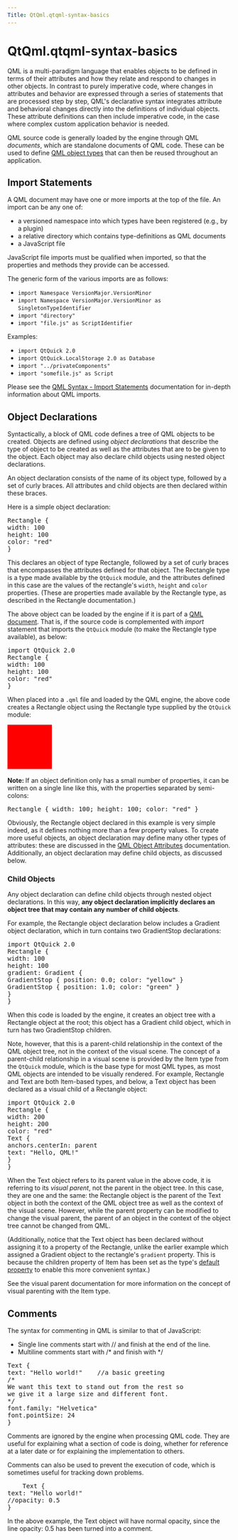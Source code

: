 ```yaml
---
Title: QtQml.qtqml-syntax-basics
---
```


# QtQml.qtqml-syntax-basics

<span class="subtitle"></span>
<!-- $$$qtqml-syntax-basics.html-description -->
<p>QML is a multi-paradigm language that enables objects to be defined in terms of their attributes and how they relate and respond to changes in other objects. In contrast to purely imperative code, where changes in attributes and behavior are expressed through a series of statements that are processed step by step, QML's declarative syntax integrates attribute and behavioral changes directly into the definitions of individual objects. These attribute definitions can then include imperative code, in the case where complex custom application behavior is needed.</p>
<p>QML source code is generally loaded by the engine through QML <i>documents</i>, which are standalone documents of QML code. These can be used to define <a href="QtQml.qtqml-typesystem-objecttypes.md">QML object types</a> that can then be reused throughout an application.</p>
<h2 id="import-statements">Import Statements</h2>
<p>A QML document may have one or more imports at the top of the file. An import can be any one of:</p>
<ul>
<li>a versioned namespace into which types have been registered (e.g&#x2e;, by a plugin)</li>
<li>a relative directory which contains type-definitions as QML documents</li>
<li>a JavaScript file</li>
</ul>
<p>JavaScript file imports must be qualified when imported, so that the properties and methods they provide can be accessed.</p>
<p>The generic form of the various imports are as follows:</p>
<ul>
<li><code>import Namespace VersionMajor.VersionMinor</code></li>
<li><code>import Namespace VersionMajor.VersionMinor as SingletonTypeIdentifier</code></li>
<li><code>import &quot;directory&quot;</code></li>
<li><code>import &quot;file.js&quot; as ScriptIdentifier</code></li>
</ul>
<p>Examples:</p>
<ul>
<li><code>import QtQuick 2.0</code></li>
<li><code>import QtQuick.LocalStorage 2.0 as Database</code></li>
<li><code>import &quot;../privateComponents&quot;</code></li>
<li><code>import &quot;somefile.js&quot; as Script</code></li>
</ul>
<p>Please see the <a href="QtQml.qtqml-syntax-imports.md">QML Syntax - Import Statements</a> documentation for in-depth information about QML imports.</p>
<h2 id="object-declarations">Object Declarations</h2>
<p>Syntactically, a block of QML code defines a tree of QML objects to be created. Objects are defined using <i>object declarations</i> that describe the type of object to be created as well as the attributes that are to be given to the object. Each object may also declare child objects using nested object declarations.</p>
<p>An object declaration consists of the name of its object type, followed by a set of curly braces. All attributes and child objects are then declared within these braces.</p>
<p>Here is a simple object declaration:</p>
<pre class="qml"><span class="type">Rectangle</span> {
<span class="name">width</span>: <span class="number">100</span>
<span class="name">height</span>: <span class="number">100</span>
<span class="name">color</span>: <span class="string">&quot;red&quot;</span>
}</pre>
<p>This declares an object of type Rectangle, followed by a set of curly braces that encompasses the attributes defined for that object. The Rectangle type is a type made available by the <code>QtQuick</code> module, and the attributes defined in this case are the values of the rectangle's <code>width</code>, <code>height</code> and <code>color</code> properties. (These are properties made available by the Rectangle type, as described in the Rectangle documentation.)</p>
<p>The above object can be loaded by the engine if it is part of a <a href="QtQml.qtqml-documents-topic.md">QML document</a>. That is, if the source code is complemented with <i>import</i> statement that imports the <code>QtQuick</code> module (to make the Rectangle type available), as below:</p>
<pre class="qml">import QtQuick 2.0
<span class="type">Rectangle</span> {
<span class="name">width</span>: <span class="number">100</span>
<span class="name">height</span>: <span class="number">100</span>
<span class="name">color</span>: <span class="string">&quot;red&quot;</span>
}</pre>
<p>When placed into a <code>.qml</code> file and loaded by the QML engine, the above code creates a Rectangle object using the Rectangle type supplied by the <code>QtQuick</code> module:</p>
<p class="centerAlign"><img src="../../../media/qtqml-syntax-basics-object-declaration.png" alt="" /></p><p><b>Note: </b>If an object definition only has a small number of properties, it can be written on a single line like this, with the properties separated by semi-colons:</p><pre class="qml"><span class="type">Rectangle</span> { <span class="name">width</span>: <span class="number">100</span>; <span class="name">height</span>: <span class="number">100</span>; <span class="name">color</span>: <span class="string">&quot;red&quot;</span> }</pre>
<p>Obviously, the Rectangle object declared in this example is very simple indeed, as it defines nothing more than a few property values. To create more useful objects, an object declaration may define many other types of attributes: these are discussed in the <a href="QtQml.qtqml-syntax-objectattributes.md">QML Object Attributes</a> documentation. Additionally, an object declaration may define child objects, as discussed below.</p>
<h3 >Child Objects</h3>
<p>Any object declaration can define child objects through nested object declarations. In this way, <b>any object declaration implicitly declares an object tree that may contain any number of child objects</b>.</p>
<p>For example, the Rectangle object declaration below includes a Gradient object declaration, which in turn contains two GradientStop declarations:</p>
<pre class="qml">import QtQuick 2.0
<span class="type">Rectangle</span> {
<span class="name">width</span>: <span class="number">100</span>
<span class="name">height</span>: <span class="number">100</span>
<span class="name">gradient</span>: <span class="name">Gradient</span> {
<span class="type">GradientStop</span> { <span class="name">position</span>: <span class="number">0.0</span>; <span class="name">color</span>: <span class="string">&quot;yellow&quot;</span> }
<span class="type">GradientStop</span> { <span class="name">position</span>: <span class="number">1.0</span>; <span class="name">color</span>: <span class="string">&quot;green&quot;</span> }
}
}</pre>
<p>When this code is loaded by the engine, it creates an object tree with a Rectangle object at the root; this object has a Gradient child object, which in turn has two GradientStop children.</p>
<p>Note, however, that this is a parent-child relationship in the context of the QML object tree, not in the context of the visual scene. The concept of a parent-child relationship in a visual scene is provided by the Item type from the <code>QtQuick</code> module, which is the base type for most QML types, as most QML objects are intended to be visually rendered. For example, Rectangle and Text are both Item-based types, and below, a Text object has been declared as a visual child of a Rectangle object:</p>
<pre class="qml">import QtQuick 2.0
<span class="type">Rectangle</span> {
<span class="name">width</span>: <span class="number">200</span>
<span class="name">height</span>: <span class="number">200</span>
<span class="name">color</span>: <span class="string">&quot;red&quot;</span>
<span class="type">Text</span> {
<span class="name">anchors</span>.centerIn: <span class="name">parent</span>
<span class="name">text</span>: <span class="string">&quot;Hello, QML!&quot;</span>
}
}</pre>
<p>When the Text object refers to its parent value in the above code, it is referring to its <i>visual parent</i>, not the parent in the object tree. In this case, they are one and the same: the Rectangle object is the parent of the Text object in both the context of the QML object tree as well as the context of the visual scene. However, while the parent property can be modified to change the visual parent, the parent of an object in the context of the object tree cannot be changed from QML.</p>
<p>(Additionally, notice that the Text object has been declared without assigning it to a property of the Rectangle, unlike the earlier example which assigned a Gradient object to the rectangle's <code>gradient</code> property. This is because the children property of Item has been set as the type's <a href="QtQml.qtqml-syntax-objectattributes.md#default-properties">default property</a> to enable this more convenient syntax.)</p>
<p>See the visual parent documentation for more information on the concept of visual parenting with the Item type.</p>
<h2 id="comments">Comments</h2>
<p>The syntax for commenting in QML is similar to that of JavaScript:</p>
<ul>
<li>Single line comments start with // and finish at the end of the line.</li>
<li>Multiline comments start with /* and finish with */</li>
</ul>
<pre class="qml"><span class="type">Text</span> {
<span class="name">text</span>: <span class="string">&quot;Hello world!&quot;</span>    <span class="comment">//a basic greeting</span>
<span class="comment">/*
We want this text to stand out from the rest so
we give it a large size and different font.
*/</span>
<span class="name">font</span>.family: <span class="string">&quot;Helvetica&quot;</span>
<span class="name">font</span>.pointSize: <span class="number">24</span>
}</pre>
<p>Comments are ignored by the engine when processing QML code. They are useful for explaining what a section of code is doing, whether for reference at a later date or for explaining the implementation to others.</p>
<p>Comments can also be used to prevent the execution of code, which is sometimes useful for tracking down problems.</p>
<pre class="qml">    <span class="type">Text</span> {
<span class="name">text</span>: <span class="string">&quot;Hello world!&quot;</span>
<span class="comment">//opacity: 0.5</span>
}</pre>
<p>In the above example, the Text object will have normal opacity, since the line opacity: 0.5 has been turned into a comment.</p>
<!-- @@@qtqml-syntax-basics.html -->
